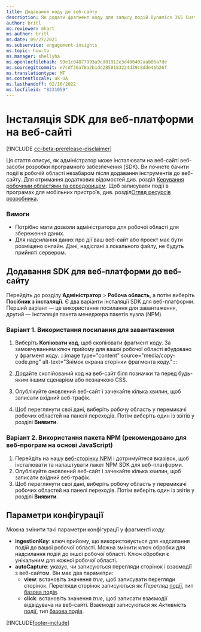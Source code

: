 ```yaml
---
title: Додавання коду до веб-сайту
description: Як додати фрагмент коду для запису подій Dynamics 365 Customer Insights на веб-сайті.
author: britl
ms.reviewer: mhart
ms.author: britl
ms.date: 09/27/2021
ms.subservice: engagement-insights
ms.topic: how-to
ms.manager: shellyha
ms.openlocfilehash: 99e1c04877993a9cd81912e3d400402aab06a7de
ms.sourcegitcommit: e7cdf36a78a2b1dd2850183224d39c8dde46b26f
ms.translationtype: MT
ms.contentlocale: uk-UA
ms.lasthandoff: 02/16/2022
ms.locfileid: "8231059"
---
```

# <a name="install-the-web-sdk-on-a-website"></a>Інсталяція SDK для веб-платформи на веб-сайті

[!INCLUDE [cc-beta-prerelease-disclaimer](includes/cc-beta-prerelease-disclaimer.md)]

Ця стаття описує, як адміністратор може інсталювати на веб-сайті веб-засоби розробки програмного забезпечення (SDK). Ви почнете бачити події в робочій області незабаром після додавання інструментів до веб-сайту. Для отримання додаткових відомостей див. розділ [Керування робочими областями та середовищем](manage-environments-workspaces.md). Щоб записувати події в програмах для мобільних пристроїв, див. розділ[Огляд ресурсів розробника](developer-resources.md).


### <a name="prerequisites"></a>Вимоги

* Потрібно мати дозволи адміністратора для робочої області для збереження даних.
* Для надсилання даних про дії ваш веб-сайт або проект має бути розміщено онлайн. Дані, надіслані з локального файлу, не будуть прийняті сервером.


## <a name="add-web-sdk-to-your-website"></a>Додавання SDK для веб-платформи до веб-сайту

Перейдіть до розділу **Адміністратор** > **Робоча область**, а потім виберіть **Посібник з інсталяції**. Є два варіанти інсталяції SDK для веб-платформи. Перший варіант — це використання посилання для завантаження, другий — інсталяція пакета менеджера пакетів вузла (NPM).

### <a name="option-1-using-the-download-link"></a>Варіант 1. Використання посилання для завантаження

1. Виберіть **Копіювати код**, щоб скопіювати фрагмент коду. За замовчуванням ключ прийому для вашої робочої області вбудовано у фрагмент коду.
  :::image type="content" source="media/copy-code.png" alt-text="Знімок екрана сторінки фрагмента коду.":::

1. Додайте скопійований код на веб-сайт біля <head> позначки та перед будь-яким іншим сценарієм або позначкою CSS.
1. Опублікуйте оновлений веб-сайт і зачекайте кілька хвилин, щоб записати вхідний веб-трафік.
1. Щоб переглянути свої дані, виберіть робочу область у перемикачі робочих областей на панелі переходів. Потім виберіть один із звітів у розділі **Виявити**.

### <a name="option-2-using-the-npm-package-recommended-for-javascript-based-web-apps"></a>Варіант 2. Використання пакета NPM (рекомендовано для веб-програм на основі JavaScript)

1. Перейдіть на нашу [веб-сторінку NPM](https://www.npmjs.com/package/engagementinsights-web) і дотримуйтеся вказівок, щоб інсталювати та налаштувати пакет NPM SDK для веб-платформи.
1. Опублікуйте оновлений веб-сайт і зачекайте кілька хвилин, щоб записати вхідний веб-трафік.
1. Щоб переглянути свої дані, виберіть робочу область у перемикачі робочих областей на панелі переходів. Потім виберіть один із звітів у розділі **Виявити**.

## <a name="configuration-options"></a>Параметри конфігурації

Можна змінити такі параметри конфігурації у фрагменті коду:

- **ingestionKey**: ключ прийому, що використовується для надсилання подій до вашої робочої області. Можна змінити ключ обробки для надсилання подій до іншої робочої області. Ключ обробки є унікальним для кожної робочої області.
- **autoCapture**: указує, чи записуються перегляди сторінок і взаємодії з веб-сайтом. Він має два параметри:
    - **view**: встановіть значення *true*, щоб записувати перегляди сторінок. Перегляди сторінок записуються як *Перегляд* [події](glossary.md#event), тип [базова подія](glossary.md#base-event).
    - **click**: встановіть значення *true*, щоб записати взаємодії відвідувача на веб-сайті. Взаємодії записуються як *Активність* [події](glossary.md#event), тип [базова подія](glossary.md#base-event).

[!INCLUDE[footer-include](../includes/footer-banner.md)]
